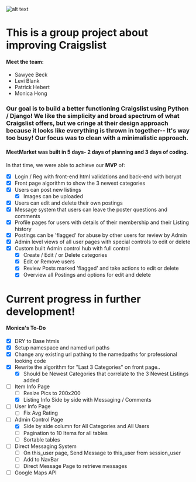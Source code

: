 ![alt text](https://m0m0-d3v.github.io/img/meetmarketprezi.png "meetmarketprezi")

# This is a group project about improving Craigslist

#### Meet the team:
- Sawyee Beck
- Levi Blank
- Patrick Hebert
- Monica Hong

### Our goal is to build a better functioning Craigslist using Python / Django! We like the simplicity and broad spectrum of what Craigslist offers, but we cringe at their design approach because it looks like everything is thrown in together-- It's way too busy! Our focus was to clean with a minimalistic approach.

#### MeetMarket was built in 5 days- 2 days of planning and 3 days of coding.
In that time, we were able to achieve our **MVP** of:
* [x] Login / Reg with front-end html validations and back-end with bcrypt
* [x] Front page algorithm to show the 3 newest categories
* [x] Users can post new listings
  * [x] Images can be uploaded 
* [x] Users can edit and delete their own postings
* [x] Message system that users can leave the poster questions and comments
* [x] Profile pages for users with details of their membership and their Listing history
* [x] Postings can be 'flagged' for abuse by other users for review by Admin
* [x] Admin level views of all user pages with special controls to edit or delete
* [x] Custom built Admin control hub with full control
  * [x] Create / Edit / or Delete categories
  * [x] Edit or Remove users
  * [x] Review Posts marked 'flagged' and take actions to edit or delete
  * [x] Overview all Postings and options for edit and delete

# Current progress in further development!
#### Monica's To-Do
* [x] DRY to Base htmls
* [x] Setup namespace and named url paths
* [x] Change any existing url pathing to the namedpaths for professional looking code
* [x] Rewrite the algorithm for "Last 3 Categories" on front page..
  * [x] Should be Newest Categories that correlate to the 3 Newest Listings added
* [ ] Item Info Page
  * [ ] Resize Pics to 200x200
  * [x] Listing Info Side by side with Messaging / Comments
* [ ] User Info Page
  * [ ] Fix Avg Rating
* [ ] Admin Control Page
  * [x] Side by side column for All Categories and All Users
  * [ ] Pagination to 10 Items for all tables
  * [ ] Sortable tables
* [ ] Direct Messaging System
  * [ ] On this_user page, Send Message to this_user from session_user
  * [ ] Add to NavBar
  * [ ] Direct Message Page to retrieve messages
* [ ] Google Maps API
